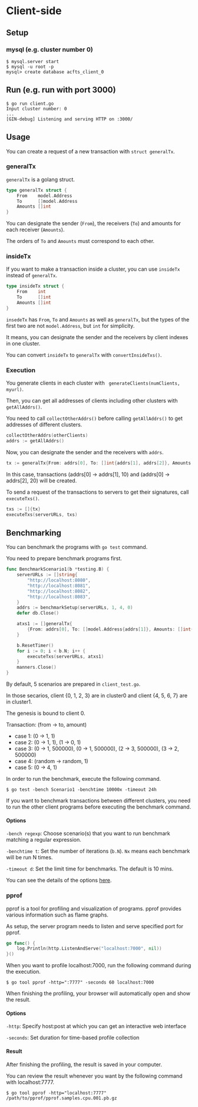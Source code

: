 # Client-side

## Setup

### mysql (e.g. cluster number 0)

```
$ mysql.server start
$ mysql -u root -p
mysql> create database acfts_client_0
```

## Run (e.g. run with port 3000)

```
$ go run client.go
Input cluster number: 0
...
[GIN-debug] Listening and serving HTTP on :3000/
```

## Usage

You can create a request of a new transaction with  `struct generalTx`.

### generalTx

`generalTx` is a golang struct.

```go
type generalTx struct {
	From    model.Address
	To      []model.Address
	Amounts []int
}
```

You can designate the sender (`From`), the receivers (`To`) and amounts for each receiver (`Amounts`).

The orders of `To` and `Amounts` must correspond to each other.

### insideTx

If you want to make a transaction inside a cluster, you can use `insideTx` instead of `generalTx`.

```go
type insideTx struct {
	From    int
	To      []int
	Amounts []int
}
```

`insedeTx` has `From`, `To` and `Amounts` as well as `generalTx`, but the types of the first two are not `model.Address`, but `int` for simplicity.

It means, you can designate the sender and the receivers by client indexes in one cluster.

You can convert `insideTx` to `generalTx` with `convertInsideTxs()`.

### Execution

You generate clients in each cluster with `	generateClients(numClients, myurl)`.

Then, you can get all addresses of clients including other clusters with `getAllAddrs()`.

You need to call `collectOtherAddrs()` before calling `getAllAddrs()` to get addresses of different clusters.

```go
collectOtherAddrs(otherClients)
addrs := getAllAddrs()
```

Now, you can designate the sender and the receivers with `addrs`.

```go
tx := generalTx{From: addrs[0], To: []int{addrs[1], addrs[2]}, Amounts: []int{10, 20}}
```

In this case, transactions (addrs[0] → addrs[1], 10) and (addrs[0] → addrs[2], 20) will be created.

To send a request of the transactions to servers to get their signatures, call `executeTxs()`.

```go
txs := []{tx}
executeTxs(serverURLs, txs)
```

## Benchmarking

You can benchmark the programs with `go test` command.

You need to prepare benchmark programs first.

```go
func BenchmarkScenario1(b *testing.B) {
	serverURLs := []string{
		"http://localhost:8080",
		"http://localhost:8081",
		"http://localhost:8082",
		"http://localhost:8083",
	}
	addrs := benchmarkSetup(serverURLs, 1, 4, 0)
	defer db.Close()

	atxs1 := []generalTx{
		{From: addrs[0], To: []model.Address{addrs[1]}, Amounts: []int{1}},
	}

	b.ResetTimer()
	for i := 0; i < b.N; i++ {
		executeTxs(serverURLs, atxs1)
	}
	manners.Close()
}
```

By default, 5 scenarios are prepared in `client_test.go`.

In those secarios, client {0, 1, 2, 3} are in cluster0 and client {4, 5, 6, 7} are in cluster1.

The genesis is bound to client 0.

Transaction: (from → to, amount)

- case 1: (0 → 1, 1)
- case 2: (0 → 1, 1), (1 → 0, 1)
- case 3: (0 → 1, 500000), (0 → 1, 500000), (2 → 3, 500000), (3 → 2, 500000)
- case 4: (random → random, 1)
- case 5: (0 → 4, 1)

In order to run the benchmark, execute the following command.

```
$ go test -bench Scenario1 -benchtime 10000x -timeout 24h
```

If you want to benchmark transactions between different clusters, you need to run the other client programs before executing the benchmark command.

#### Options

`-bench regexp`: Choose scenario(s) that you want to run benchmark matching a regular expression.

`-benchtime t`: Set the number of iterations (`b.N`). `Nx`  means each benchmark will be run N times.

`-timeout d`: Set the limit time for benchmarks. The default is 10 mins.

You can see the details of the options [here](https://golang.org/cmd/go/#hdr-Testing_flags).

### pprof

pprof is a tool for profiling and visualization of programs. pprof provides various information such as flame graphs.

As setup, the server program needs to listen and serve specified port for pprof.

```go
go func() {
	log.Println(http.ListenAndServe("localhost:7000", nil))
}()
```

When you want to profile localhost:7000, run the following command during the execution.

```
$ go tool pprof -http=":7777" -seconds 60 localhost:7000
```

When finishing the profiling, your browser will automatically open and show the result.

#### Options

`-http`: Specify host:post at which you can get an interactive web interface

`-seconds`: Set duration for time-based profile collection

#### Result

After finishing the profiling, the result is saved in your computer.

You can review the result whenever you want by the following command with localhost:7777.

```
$ go tool pprof -http="localhost:7777" /path/to/pprof/pprof.samples.cpu.001.pb.gz
```


